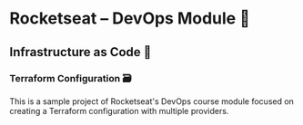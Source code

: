 # Rocketseat – DevOps Module 💾

## Infrastructure as Code 🚀

### Terraform Configuration 🗃️

This is a sample project of Rocketseat's DevOps course module focused on creating a Terraform configuration with multiple providers.
